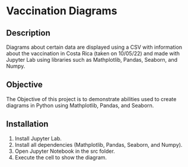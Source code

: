 # Vaccination Diagrams
## Description
Diagrams about certain data are displayed using a CSV with information about the vaccination in Costa Rica (taken on 10/05/22) and made with Jupyter Lab using libraries such as Mathplotlib, Pandas, Seaborn, and Numpy.

## Objective
The Objective of this project is to demonstrate abilities used to create diagrams in Python using Mathplotlib, Pandas, and Seaborn.

## Installation
1. Install Jupyter Lab.
2. Install all dependencies (Mathplotlib, Pandas, Seaborn, and Numpy).
3. Open Jupyter Notebook in the src folder.
4. Execute the cell to show the diagram.
